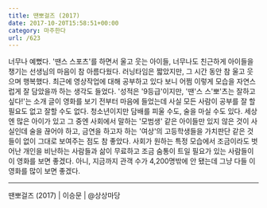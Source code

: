 ```yaml
---
title: 땐뽀걸즈 (2017)
date: 2017-10-20T15:58:51+00:00
category: 마주한다
url: /623
---
```


너무나 예뻤다. '땐스 스포츠'를 하면서 울고 웃는 아이들, 너무나도 친근하게 아이들을 챙기는 선생님의 마음이 참 아름다웠다. 러닝타임은 짧았지만, 그 시간 동안 참 울고 웃으며 행복했다. 최근에 영상작업에 대해 공부하고 있다 보니 어쩜 이렇게 모습을 자연스럽게 잘 담았을까 하는 생각도 들었다. '성적은 '9등급'이지만, '땐'스 스'뽀'츠는 잘하고 싶다!'는 소개 글이 영화를 보기 전부터 마음에 들었는데 사실 모든 사람이 공부를 잘 할 필요도 없고 잘할 수도 없다. 청소년이지만 담배를 피울 수도, 술을 마실 수도 있다. 세상엔 많은 아이가 있고 그 중엔 사회에서 말하는 '모범생' 같은 아이들만 있지 않은 것이 사실인데 술을 끊어야 하고, 금연을 하고자 하는 '여상'의 고등학생들을 가치판단 같은 것들이 없이 그대로 보여주는 점도 참 좋았다. 사회가 원하는 특정 모습에서 조금이라도 벗어난 개인을 비난하는 사람들과 삶이 무료하고 조금 숨통이 트일 필요가 있는 사람들이 이 영화를 보면 좋겠다. 아니, 지금까지 관객 수가 4,200명밖에 안 됐는데 그냥 다들 이 영화를 많이 보면 좋겠다.

---

땐뽀걸즈 (2017) | 이승문 | @상상마당
